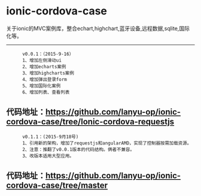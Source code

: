 # ionic-cordova-case
关于ionic的MVC案例库，整合echart,highchart,蓝牙设备,远程数据,sqlite,国际化等。

---------------------------------------------------------------------
          v0.0.1：（2015-9-16）
          1、增加左侧滑动ui
          2、增加echarts案例
          3、增加highcharts案例
          4、增加弹出登录form
          5、增加国际化案例
          6、增加列表、查看列表
代码地址：https://github.com/lanyu-op/ionic-cordova-case/tree/lonic-cordova-requestjs
-----------------------------------------------------------------------
          v0.1.1：(2015-9月18号)
          1、引用新的架构，增加了requestjs和angularAMD，实现了控制器按需加载资源。
          2、注意：推翻了v0.0.1版本的代码结构。俩者不兼容。
          3、改版本适用大型应用。
代码地址：https://github.com/lanyu-op/ionic-cordova-case/tree/master
-------------------------------------------------------------------------------